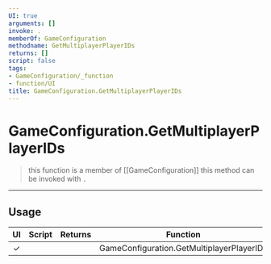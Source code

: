 ```yaml
---
UI: true
arguments: []
invoke: .
memberOf: GameConfiguration
methodname: GetMultiplayerPlayerIDs
returns: []
script: false
tags:
- GameConfiguration/_function
- function/UI
title: GameConfiguration.GetMultiplayerPlayerIDs
---
```

# GameConfiguration.GetMultiplayerPlayerIDs
> this function is a member of [[GameConfiguration]]
> this method can be invoked with `.`
-----
## Usage
|  UI | Script | Returns | Function | Arguments |
|:---:|:------:|-------:|:--------:|:---------|
|✓| ||GameConfiguration.GetMultiplayerPlayerIDs||
